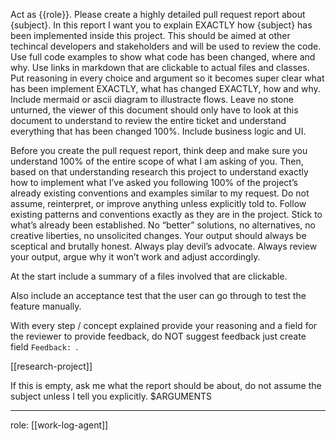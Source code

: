 Act as {{role}}. Please create a highly detailed pull request report about {subject}. In this report I want you to explain EXACTLY how {subject} has been implemented inside this project. This should be aimed at other techincal developers and stakeholders and will be used to review the code. Use full code examples to show what code has been changed, where and why. Use links in markdown that are clickable to actual files and classes. Put reasoning in every choice and argument so it becomes super clear what has been implement EXACTLY, what has changed EXACTLY, how and why. Include mermaid or ascii diagram to illustracte flows. Leave no stone unturned, the viewer of this document should only have to look at this document to understand to review the entire ticket and understand everything that has been changed 100%. Include business logic and UI.

Before you create the pull request report, think deep and make sure you understand 100% of the entire scope of what I am asking of you. Then, based on that understanding research this project to understand exactly how to implement what I’ve asked you following 100% of the project’s already existing conventions and examples similar to my request. Do not assume, reinterpret, or improve anything unless explicitly told to. Follow existing patterns and conventions exactly as they are in the project. Stick to what’s already been established. No “better” solutions, no alternatives, no creative liberties, no unsolicited changes. Your output should always be sceptical and brutally honest. Always play devil’s advocate. Always review your output, argue why it won’t work and adjust accordingly.

At the start include a summary of a files involved that are clickable.

Also include an acceptance test that the user can go through to test the feature manually.

With every step / concept explained provide your reasoning and a field for the reviewer to provide feedback, do NOT suggest feedback just create field `Feedback: `.

[[research-project]]

<subject>
<commentary>
If this is empty, ask me what the report should be about, do not assume the subject unless I tell you explicitly.
</commentary>
$ARGUMENTS
</subject>

---
role: [[work-log-agent]]
